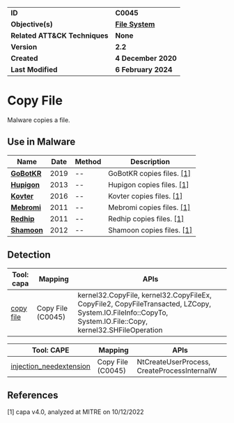 <table>
<tr>
<td><b>ID</b></td>
<td><b>C0045</b></td>
</tr>
<tr>
<td><b>Objective(s)</b></td>
<td><b><a href="../file-system">File System</a></b></td>
</tr>
<tr>
<td><b>Related ATT&CK Techniques</b></td>
<td><b>None</b></td>
</tr>
<tr>
<td><b>Version</b></td>
<td><b>2.2</b></td>
</tr>
<tr>
<td><b>Created</b></td>
<td><b>4 December 2020</b></td>
</tr>
<tr>
<td><b>Last Modified</b></td>
<td><b>6 February 2024</b></td>
</tr>
</table>


# Copy File

Malware copies a file.

## Use in Malware

|Name|Date|Method|Description|
|---|---|---|---|
|[**GoBotKR**](../../xample-malware/gobotkr.md)|2019|--|GoBotKR copies files. [[1]](#1)|
|[**Hupigon**](../../xample-malware/hupigon.md)|2013|--|Hupigon copies files. [[1]](#1)|
|[**Kovter**](../../xample-malware/kovter.md)|2016|--|Kovter copies files. [[1]](#1)|
|[**Mebromi**](../../xample-malware/mebromi.md)|2011|--|Mebromi copies files. [[1]](#1)|
|[**Redhip**](../../xample-malware/redhip.md)|2011|--|Redhip copies files. [[1]](#1)|
|[**Shamoon**](../../xample-malware/shamoon.md)|2012|--|Shamoon copies files. [[1]](#1)|

## Detection

|Tool: capa|Mapping|APIs|
|---|---|---|
|[copy file](https://github.com/mandiant/capa-rules/blob/master/host-interaction/file-system/copy/copy-file.yml)|Copy File (C0045)|kernel32.CopyFile, kernel32.CopyFileEx, CopyFile2, CopyFileTransacted, LZCopy, System.IO.FileInfo::CopyTo, System.IO.File::Copy, kernel32.SHFileOperation|

|Tool: CAPE|Mapping|APIs|
|---|---|---|
|[injection_needextension](https://github.com/CAPESandbox/community/tree/master/modules/signatures/injection_needextension.py)|Copy File (C0045)|NtCreateUserProcess, CreateProcessInternalW|

## References

<a name="1">[1]</a> capa v4.0, analyzed at MITRE on 10/12/2022

